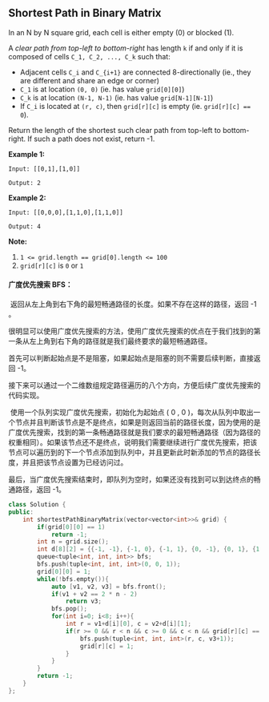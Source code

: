 ## Shortest Path in Binary Matrix

In an N by N square grid, each cell is either empty (0) or blocked (1).

A *clear path from top-left to bottom-right* has length `k` if and only if it is composed of cells `C_1, C_2, ..., C_k` such that:

- Adjacent cells `C_i` and `C_{i+1}` are connected 8-directionally (ie., they are different and share an edge or corner)
- `C_1` is at location `(0, 0)` (ie. has value `grid[0][0]`)
- `C_k` is at location `(N-1, N-1)` (ie. has value `grid[N-1][N-1]`)
- If `C_i` is located at `(r, c)`, then `grid[r][c]` is empty (ie. `grid[r][c] == 0`).

Return the length of the shortest such clear path from top-left to bottom-right. If such a path does not exist, return -1.

**Example 1:**

```
Input: [[0,1],[1,0]]

Output: 2
```

**Example 2:**

```
Input: [[0,0,0],[1,1,0],[1,1,0]]

Output: 4
```

**Note:**

1. `1 <= grid.length == grid[0].length <= 100`
2. `grid[r][c]` is `0` or `1`

#### 广度优先搜索 BFS：

​		返回从左上角到右下角的最短畅通路径的长度。如果不存在这样的路径，返回 -1 。

​		很明显可以使用广度优先搜索的方法，使用广度优先搜索的优点在于我们找到的第一条从左上角到右下角的路径就是我们最终要求的最短畅通路径。

​		首先可以判断起始点是不是阻塞，如果起始点是阻塞的则不需要后续判断，直接返回 -1。

​		接下来可以通过一个二维数组规定路径遍历的八个方向，方便后续广度优先搜索的代码实现。

​		使用一个队列实现广度优先搜索，初始化为起始点 ( 0 , 0 )，每次从队列中取出一个节点并且判断该节点是不是终点，如果是则返回当前的路径长度，因为使用的是广度优先搜索，找到的第一条畅通路径就是我们要求的最短畅通路径（因为路径的权重相同）。如果该节点还不是终点，说明我们需要继续进行广度优先搜索，把该节点可以遍历到的下一个节点添加到队列中，并且更新此时新添加的节点的路径长度，并且把该节点设置为已经访问过。

​		最后，当广度优先搜索结束时，即队列为空时，如果还没有找到可以到达终点的畅通路径，返回 -1。

```c++
class Solution {
public:
    int shortestPathBinaryMatrix(vector<vector<int>>& grid) {
        if(grid[0][0] == 1)
            return -1;
        int n = grid.size();
        int d[8][2] = {{-1, -1}, {-1, 0}, {-1, 1}, {0, -1}, {0, 1}, {1, -1}, {1, 0}, {1, 1}};
        queue<tuple<int, int, int>> bfs;
        bfs.push(tuple<int, int, int>(0, 0, 1));
        grid[0][0] = 1;
        while(!bfs.empty()){
            auto [v1, v2, v3] = bfs.front();
            if(v1 + v2 == 2 * n - 2)
                return v3;
            bfs.pop();
            for(int i=0; i<8; i++){
                int r = v1+d[i][0], c = v2+d[i][1];
                if(r >= 0 && r < n && c >= 0 && c < n && grid[r][c] == 0){
                    bfs.push(tuple<int, int, int>(r, c, v3+1));
                    grid[r][c] = 1;
                }
            }
        }
        return -1;
    }
};
```

